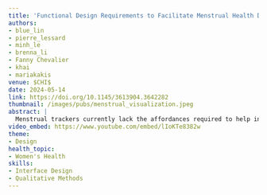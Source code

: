 ```yaml
---
title: 'Functional Design Requirements to Facilitate Menstrual Health Data Exploration'
authors: 
- blue_lin
- pierre_lessard
- minh_le
- brenna_li
- Fanny Chevalier
- khai
- mariakakis
venue: $CHI$
date: 2024-05-14
link: https://doi.org/10.1145/3613904.3642282
thumbnail: /images/pubs/menstrual_visualization.jpeg
abstract: |
  Menstrual trackers currently lack the affordances required to help individuals achieve their goals beyond menstrual event predictions and symptom logging. Taking an initial step towards this aspiration, we propose, validate, and refine five functional design requirements for future interface designs that facilitate menstrual data exploration. We interviewed 30 individuals who menstruate and collected their feedback on the practical application of these requirements. To elicit ideas and impressions, we designed two proof-of-concept interfaces to use as design probes with similar core functionalities but different presentations of phase timing predictions and signal arrangement. Our analysis revealed participants’ feedback regarding the presentation of predictions for menstrual-related events, the visualization of future signal patterns, personalization abilities for viewing signals relevant to their menstrual experience, the availability of resources to understand the underlying biological connections between signals, and the ability to compare multiple cycles side-by-side with context.
video_embed: https://www.youtube.com/embed/lIoKTe8382w
theme:
- Design
health_topic:
- Women's Health
skills:
- Interface Design
- Qualitative Methods
---
```

